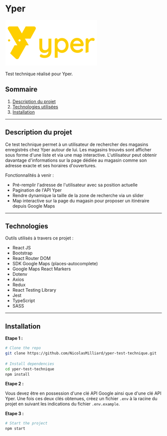 # Yper

<img src="src/application/constants/images/logo/yper-logo.svg" alt="Yper" />

Test technique réalisé pour Yper.

## Sommaire

1. [Description du projet](#project-description)
2. [Technologies utilisées](#technologies)
3. [Installation](#installation)

---

<a name="project-description"></a>

## Description du projet

Ce test technique permet à un utilisateur de rechercher des magasins enregistrés chez Yper autour de lui. Les magasins trouvés sont afficher sous forme d'une liste et via une map interactive. L'utilisateur peut obtenir davantage d'informations sur la page dédiée au magasin comme son adresse exacte et ses horaires d'ouvertures.

Fonctionnalités à venir :

- Pré-remplir l'adresse de l'utilisateur avec sa position actuelle
- Pagination de l'API Yper
- Rendre dynamique la taille de la zone de recherche via un slider
- Map interactive sur la page du magasin pour proposer un itinéraire depuis Google Maps

---

<a name="technologies"></a>

## Technologies

Outils utilisés à travers ce projet :

- React JS
- Bootstrap
- React Router DOM
- SDK Google Maps (places-autocomplete)
- Google Maps React Markers
- Dotenv
- Axios
- Redux
- React Testing Library
- Jest
- TypeScript
- SASS

---

<a name="installation"></a>

## Installation

**Etape 1 :**

```sh
# Clone the repo
git clone https://github.com/NicolasMilliard/yper-test-technique.git

# Install dependencies
cd yper-test-technique
npm install
```

**Etape 2 :**

Vous devez être en possession d'une clé API Google ainsi que d'une clé API Yper. Une fois ces deux clés obtenues, créez un fichier `.env` à la racine du projet en suivant les indications du fichier `.env.example`.

**Etape 3 :**

```sh
# Start the project
npm start
```
